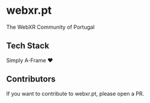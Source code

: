 # webxr.pt

The WebXR Community of Portugal

## Tech Stack
Simply A-Frame ❤️

## Contributors
If you want to contribute to webxr.pt, please open a PR.
